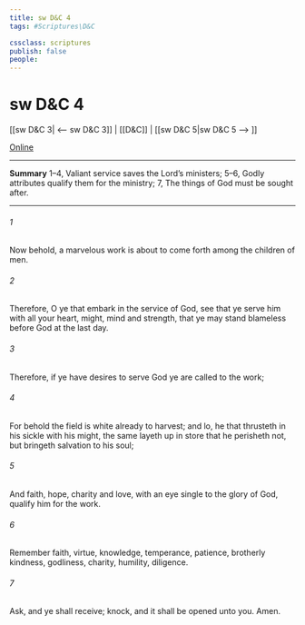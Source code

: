 ```yaml
---
title: sw D&C 4
tags: #Scriptures\D&C

cssclass: scriptures
publish: false
people:
---
```


# sw D&C 4
[[sw D&C 3| <-- sw D&C 3]] | [[D&C]] | [[sw D&C 5|sw D&C 5 --> ]]

[Online](https://churchofjesuschrist.org/study/scriptures/dc-testament/dc/4?lang=eng)

---
__Summary__
1–4, Valiant service saves the Lord’s ministers; 5–6, Godly attributes qualify them for the ministry; 7, The things of God must be sought after.

---
###### 1 
Now behold, a marvelous work is about to come forth among the children of men.

###### 2 
Therefore, O ye that embark in the service of God, see that ye serve him with all your heart, might, mind and strength, that ye may stand blameless before God at the last day.

###### 3 
Therefore, if ye have desires to serve God ye are called to the work;

###### 4 
For behold the field is white already to harvest; and lo, he that thrusteth in his sickle with his might, the same layeth up in store that he perisheth not, but bringeth salvation to his soul;

###### 5 
And faith, hope, charity and love, with an eye single to the glory of God, qualify him for the work.

###### 6 
Remember faith, virtue, knowledge, temperance, patience, brotherly kindness, godliness, charity, humility, diligence.

###### 7 
Ask, and ye shall receive; knock, and it shall be opened unto you. Amen.

